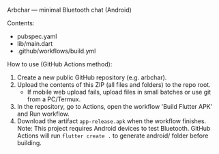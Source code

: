 Arbchar — minimal Bluetooth chat (Android)

Contents:
- pubspec.yaml
- lib/main.dart
- .github/workflows/build.yml

How to use (GitHub Actions method):
1. Create a new public GitHub repository (e.g. arbchar).
2. Upload the contents of this ZIP (all files and folders) to the repo root.
   - If mobile web upload fails, upload files in small batches or use git from a PC/Termux.
3. In the repository, go to Actions, open the workflow 'Build Flutter APK' and Run workflow.
4. Download the artifact `app-release.apk` when the workflow finishes.
Note: This project requires Android devices to test Bluetooth. GitHub Actions will run `flutter create .` to generate android/ folder before building.
